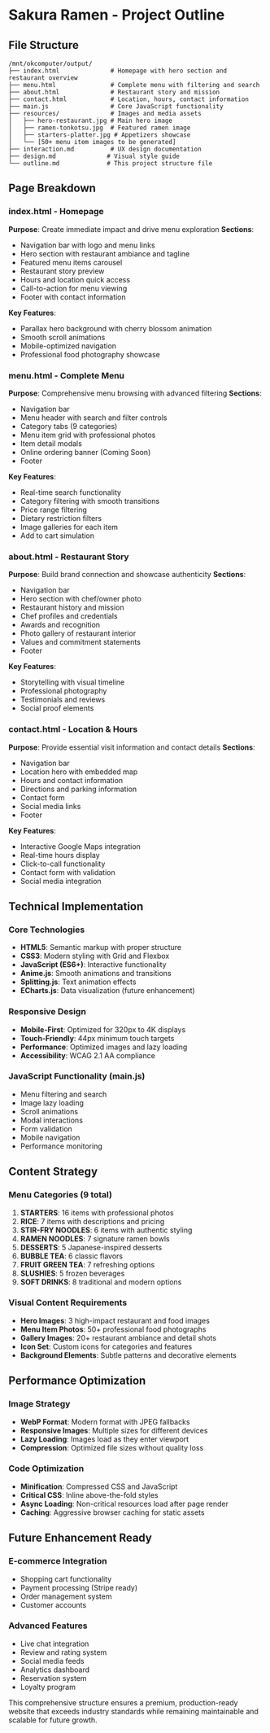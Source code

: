 # Sakura Ramen - Project Outline

## File Structure
```
/mnt/okcomputer/output/
├── index.html              # Homepage with hero section and restaurant overview
├── menu.html               # Complete menu with filtering and search
├── about.html              # Restaurant story and mission
├── contact.html            # Location, hours, contact information
├── main.js                 # Core JavaScript functionality
├── resources/              # Images and media assets
│   ├── hero-restaurant.jpg # Main hero image
│   ├── ramen-tonkotsu.jpg  # Featured ramen image
│   ├── starters-platter.jpg # Appetizers showcase
│   └── [50+ menu item images to be generated]
├── interaction.md          # UX design documentation
├── design.md              # Visual style guide
└── outline.md             # This project structure file
```

## Page Breakdown

### index.html - Homepage
**Purpose**: Create immediate impact and drive menu exploration
**Sections**:
- Navigation bar with logo and menu links
- Hero section with restaurant ambiance and tagline
- Featured menu items carousel
- Restaurant story preview
- Hours and location quick access
- Call-to-action for menu viewing
- Footer with contact information

**Key Features**:
- Parallax hero background with cherry blossom animation
- Smooth scroll animations
- Mobile-optimized navigation
- Professional food photography showcase

### menu.html - Complete Menu
**Purpose**: Comprehensive menu browsing with advanced filtering
**Sections**:
- Navigation bar
- Menu header with search and filter controls
- Category tabs (9 categories)
- Menu item grid with professional photos
- Item detail modals
- Online ordering banner (Coming Soon)
- Footer

**Key Features**:
- Real-time search functionality
- Category filtering with smooth transitions
- Price range filtering
- Dietary restriction filters
- Image galleries for each item
- Add to cart simulation

### about.html - Restaurant Story
**Purpose**: Build brand connection and showcase authenticity
**Sections**:
- Navigation bar
- Hero section with chef/owner photo
- Restaurant history and mission
- Chef profiles and credentials
- Awards and recognition
- Photo gallery of restaurant interior
- Values and commitment statements
- Footer

**Key Features**:
- Storytelling with visual timeline
- Professional photography
- Testimonials and reviews
- Social proof elements

### contact.html - Location & Hours
**Purpose**: Provide essential visit information and contact details
**Sections**:
- Navigation bar
- Location hero with embedded map
- Hours and contact information
- Directions and parking information
- Contact form
- Social media links
- Footer

**Key Features**:
- Interactive Google Maps integration
- Real-time hours display
- Click-to-call functionality
- Contact form with validation
- Social media integration

## Technical Implementation

### Core Technologies
- **HTML5**: Semantic markup with proper structure
- **CSS3**: Modern styling with Grid and Flexbox
- **JavaScript (ES6+)**: Interactive functionality
- **Anime.js**: Smooth animations and transitions
- **Splitting.js**: Text animation effects
- **ECharts.js**: Data visualization (future enhancement)

### Responsive Design
- **Mobile-First**: Optimized for 320px to 4K displays
- **Touch-Friendly**: 44px minimum touch targets
- **Performance**: Optimized images and lazy loading
- **Accessibility**: WCAG 2.1 AA compliance

### JavaScript Functionality (main.js)
- Menu filtering and search
- Image lazy loading
- Scroll animations
- Modal interactions
- Form validation
- Mobile navigation
- Performance monitoring

## Content Strategy

### Menu Categories (9 total)
1. **STARTERS**: 16 items with professional photos
2. **RICE**: 7 items with descriptions and pricing
3. **STIR-FRY NOODLES**: 6 items with authentic styling
4. **RAMEN NOODLES**: 7 signature ramen bowls
5. **DESSERTS**: 5 Japanese-inspired desserts
6. **BUBBLE TEA**: 6 classic flavors
7. **FRUIT GREEN TEA**: 7 refreshing options
8. **SLUSHIES**: 5 frozen beverages
9. **SOFT DRINKS**: 8 traditional and modern options

### Visual Content Requirements
- **Hero Images**: 3 high-impact restaurant and food images
- **Menu Item Photos**: 50+ professional food photographs
- **Gallery Images**: 20+ restaurant ambiance and detail shots
- **Icon Set**: Custom icons for categories and features
- **Background Elements**: Subtle patterns and decorative elements

## Performance Optimization

### Image Strategy
- **WebP Format**: Modern format with JPEG fallbacks
- **Responsive Images**: Multiple sizes for different devices
- **Lazy Loading**: Images load as they enter viewport
- **Compression**: Optimized file sizes without quality loss

### Code Optimization
- **Minification**: Compressed CSS and JavaScript
- **Critical CSS**: Inline above-the-fold styles
- **Async Loading**: Non-critical resources load after page render
- **Caching**: Aggressive browser caching for static assets

## Future Enhancement Ready

### E-commerce Integration
- Shopping cart functionality
- Payment processing (Stripe ready)
- Order management system
- Customer accounts

### Advanced Features
- Live chat integration
- Review and rating system
- Social media feeds
- Analytics dashboard
- Reservation system
- Loyalty program

This comprehensive structure ensures a premium, production-ready website that exceeds industry standards while remaining maintainable and scalable for future growth.
